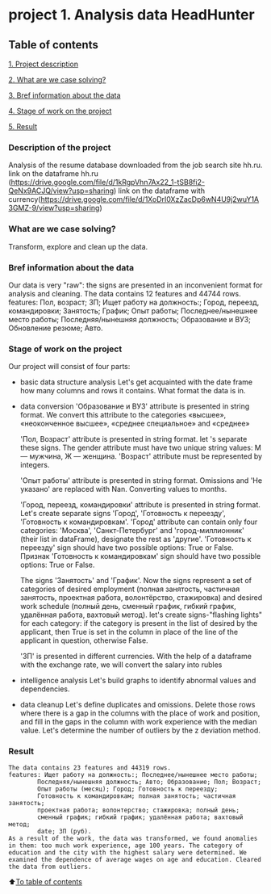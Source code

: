 # project 1. Analysis data HeadHunter

## Table of contents
[1. Project description](https://github.com/SvetlanaYakim/learn_skillfactory/blob/main/Project-1/readme.md#Project-description)

[2. What are we case solving?](https://github.com/SvetlanaYakim/learn_skillfactory/blob/main/Project-1/readme.md#What-are-we-case-solving)

[3. Bref information about the data](https://github.com/SvetlanaYakim/learn_skillfactory/blob/main/Project-1/readme.md#Bref-information-about-the-data)

[4. Stage of work on the project](https://github.com/SvetlanaYakim/learn_skillfactory/blob/main/Project-1/readme.md#Stage-of-work-on-the-project)

[5. Result](https://github.com/SvetlanaYakim/learn_skillfactory/blob/main/Project-1/readme.md#Result)

### Description of the project
Analysis of the resume database downloaded from the job search site hh.ru. 
link on the dataframe hh.ru (https://drive.google.com/file/d/1kRgpVhn7Ax22_1-tSB8fi2-QeNx9ACJQ/view?usp=sharing)
link on the dataframe with currency(https://drive.google.com/file/d/1XoDrI0XzZacDp6wN4U9j2wuY1A3GMZ-9/view?usp=sharing)

### What are we case solving?
Transform, explore and clean up the data.

### Bref information about the data
Our data is very "raw": the signs are presented in an inconvenient format for analysis and cleaning.
The data contains 12 features and 44744 rows.
features: Пол, возраст; ЗП; Ищет работу на должность:;
          Город, переезд, командировки; Занятость; График; Опыт работы;
          Последнее/нынешнее место работы; Последняя/нынешняя должность;
          Образование и ВУЗ; Обновление резюме; Авто.

### Stage of work on the project
Our project will consist of four parts:
- basic data structure analysis
    Let's get acquainted with the date frame how many columns and rows it contains. What format the data is in.

- data conversion
    'Образование и ВУЗ' attribute is presented in string format. We convert this attribute to the categories «высшее», «неоконченное высшее», «среднее специальное» and «среднее»

    'Пол, Возраст' attribute is presented in string format. let 's separate these signs. The gender attribute must have two unique string values: М — мужчина, Ж — женщина. 'Возраст' attribute must be represented by integers.

    'Опыт работы' attribute is presented in string format. Omissions and 'Не указано' are replaced with Nan. Converting values to months.

    'Город, переезд, командировки' attribute is presented in string format. Let's create separate signs 'Город', 'Готовность к переезду', 'Готовность к командировкам'. 'Город' attribute can contain only four categories: 'Москва', 'Санкт-Петербург' and 'город-миллионник' (their list in dataFrame), designate the rest as 'другие'. 'Готовность к переезду' sign should have two possible options: True or False. Признак 'Готовность к командировкам' sign should have two possible options: True or False.

    The signs 'Занятость' and 'График'. Now the signs represent a set of categories of desired employment (полная занятость, частичная занятость, проектная работа, волонтёрство, стажировка) and desired work schedule (полный день, сменный график, гибкий график, удалённая работа, вахтовый метод).
    let's create signs-"flashing lights" for each category: if the category is present in the list of desired by the applicant, then True is set in the column in place of the line of the applicant in question, otherwise False.

    'ЗП' is presented in different currencies. With the help of a dataframe with the exchange rate, we will convert the salary into rubles

- intelligence analysis
    Let's build graphs to identify abnormal values and dependencies.

- data cleanup
    Let's define duplicates and omissions. Delete those rows where there is a gap in the columns with the place of work and position, and fill in the gaps in the column with work experience with the median value. Let's determine the number of outliers by the z deviation method.

### Result
    The data contains 23 features and 44319 rows.
    features: Ищет работу на должность:; Последнее/нынешнее место работы;
            Последняя/нынешняя должность; Авто; Образование; Пол; Возраст;
            Опыт работы (месяц); Город; Готовность к переезду;
            Готовность к командировкам; полная занятость; частичная занятость;
            проектная работа; волонтерство; стажировка; полный день;
            сменный график; гибкий график; удалённая работа; вахтовый метод;
            date; ЗП (руб).
    As a result of the work, the data was transformed, we found anomalies in them: too much work experience, age 100 years. The category of education and the city with the highest salary were determined. We examined the dependence of average wages on age and education. Cleared the data from outliers.
    
:arrow_up:[To table of contents](https://github.com/SvetlanaYakim/learn_skillfactory/blob/main/project_0/readme.md#Project-description)